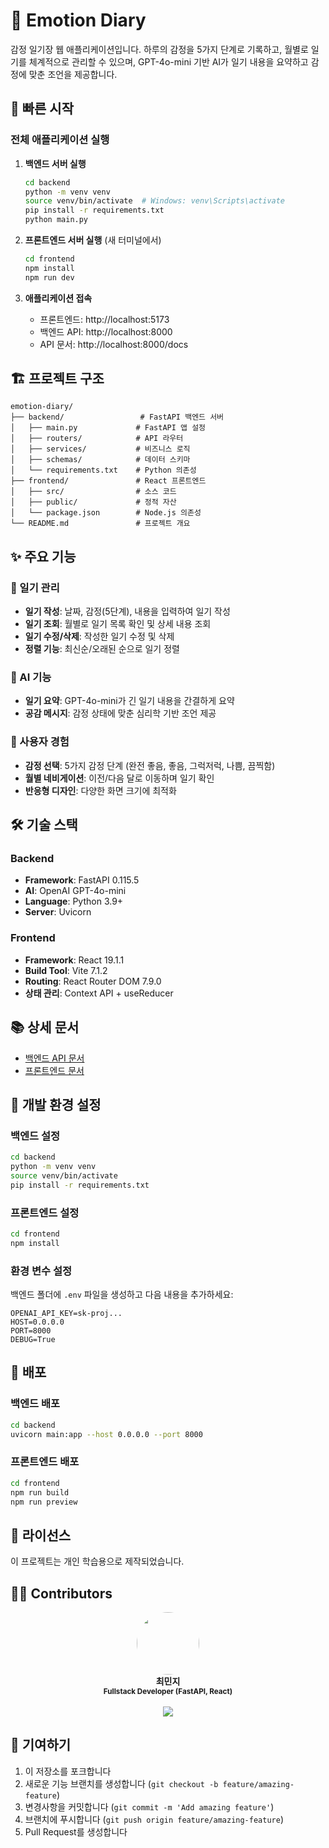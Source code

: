 # 📔 Emotion Diary

감정 일기장 웹 애플리케이션입니다. 하루의 감정을 5가지 단계로 기록하고, 월별로 일기를 체계적으로 관리할 수 있으며, GPT-4o-mini 기반 AI가 일기 내용을 요약하고 감정에 맞춘 조언을 제공합니다.

## 🚀 빠른 시작

### 전체 애플리케이션 실행

1. **백엔드 서버 실행**

   ```bash
   cd backend
   python -m venv venv
   source venv/bin/activate  # Windows: venv\Scripts\activate
   pip install -r requirements.txt
   python main.py
   ```

2. **프론트엔드 서버 실행** (새 터미널에서)

   ```bash
   cd frontend
   npm install
   npm run dev
   ```

3. **애플리케이션 접속**
   - 프론트엔드: http://localhost:5173
   - 백엔드 API: http://localhost:8000
   - API 문서: http://localhost:8000/docs

## 🏗️ 프로젝트 구조

```
emotion-diary/
├── backend/                 # FastAPI 백엔드 서버
│   ├── main.py             # FastAPI 앱 설정
│   ├── routers/            # API 라우터
│   ├── services/           # 비즈니스 로직
│   ├── schemas/            # 데이터 스키마
│   └── requirements.txt    # Python 의존성
├── frontend/               # React 프론트엔드
│   ├── src/                # 소스 코드
│   ├── public/             # 정적 자산
│   └── package.json        # Node.js 의존성
└── README.md               # 프로젝트 개요
```

## ✨ 주요 기능

### 📝 일기 관리

- **일기 작성**: 날짜, 감정(5단계), 내용을 입력하여 일기 작성
- **일기 조회**: 월별로 일기 목록 확인 및 상세 내용 조회
- **일기 수정/삭제**: 작성한 일기 수정 및 삭제
- **정렬 기능**: 최신순/오래된 순으로 일기 정렬

### 🤖 AI 기능

- **일기 요약**: GPT-4o-mini가 긴 일기 내용을 간결하게 요약
- **공감 메시지**: 감정 상태에 맞춘 심리학 기반 조언 제공

### 🎨 사용자 경험

- **감정 선택**: 5가지 감정 단계 (완전 좋음, 좋음, 그럭저럭, 나쁨, 끔찍함)
- **월별 네비게이션**: 이전/다음 달로 이동하며 일기 확인
- **반응형 디자인**: 다양한 화면 크기에 최적화

## 🛠️ 기술 스택

### Backend

- **Framework**: FastAPI 0.115.5
- **AI**: OpenAI GPT-4o-mini
- **Language**: Python 3.9+
- **Server**: Uvicorn

### Frontend

- **Framework**: React 19.1.1
- **Build Tool**: Vite 7.1.2
- **Routing**: React Router DOM 7.9.0
- **상태 관리**: Context API + useReducer

## 📚 상세 문서

- [백엔드 API 문서](./backend/README.md)
- [프론트엔드 문서](./frontend/README.md)

## 🔧 개발 환경 설정

### 백엔드 설정

```bash
cd backend
python -m venv venv
source venv/bin/activate
pip install -r requirements.txt
```

### 프론트엔드 설정

```bash
cd frontend
npm install
```

### 환경 변수 설정

백엔드 폴더에 `.env` 파일을 생성하고 다음 내용을 추가하세요:

```env
OPENAI_API_KEY=sk-proj...
HOST=0.0.0.0
PORT=8000
DEBUG=True
```

## 🚀 배포

### 백엔드 배포

```bash
cd backend
uvicorn main:app --host 0.0.0.0 --port 8000
```

### 프론트엔드 배포

```bash
cd frontend
npm run build
npm run preview
```

## 📄 라이선스

이 프로젝트는 개인 학습용으로 제작되었습니다.

## 🧑‍💻 Contributors

<div align="center">

<img src="https://github.com/user-attachments/assets/8951401e-b401-4325-b7d6-c68100665d46" width="100px" style="border-radius: 50%;"><br/>
<b>최민지</b><br/>
<sub><b>Fullstack Developer (FastAPI, React)</b></sub><br/>
<br/>
<a href="https://github.com/choiminji">
<img src="https://img.shields.io/badge/GitHub-181717?style=flat&logo=github&logoColor=white"/>
</a>

</div>

## 🤝 기여하기

1. 이 저장소를 포크합니다
2. 새로운 기능 브랜치를 생성합니다 (`git checkout -b feature/amazing-feature`)
3. 변경사항을 커밋합니다 (`git commit -m 'Add amazing feature'`)
4. 브랜치에 푸시합니다 (`git push origin feature/amazing-feature`)
5. Pull Request를 생성합니다
